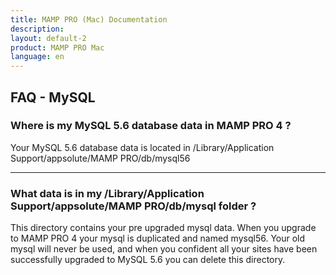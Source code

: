 ```yaml
---
title: MAMP PRO (Mac) Documentation
description: 
layout: default-2
product: MAMP PRO Mac
language: en
---
```


## FAQ - MySQL

### Where is my MySQL 5.6 database data in MAMP PRO 4 ?

Your MySQL 5.6 database data is located in /Library/Application Support/appsolute/MAMP PRO/db/mysql56

---

### What data is in my /Library/Application Support/appsolute/MAMP PRO/db/mysql folder ?

This directory contains your pre upgraded mysql data. When you upgrade to MAMP PRO 4 your mysql is duplicated and named mysql56. Your old mysql will never be used, and when you confident all your sites have been successfully upgraded to MySQL 5.6 you can delete this directory.
